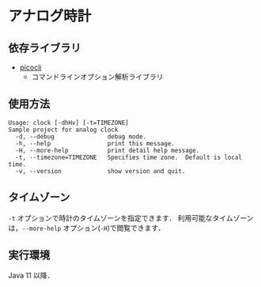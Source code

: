 # アナログ時計

## 依存ライブラリ

* [picocli](https://github.com/remkop/picocli)
    * コマンドラインオプション解析ライブラリ

## 使用方法

```
Usage: clock [-dhHv] [-t=TIMEZONE]
Sample project for analog clock
  -d, --debug               debug mode.
  -h, --help                print this message.
  -H, --more-help           print detail help message.
  -t, --timezone=TIMEZONE   Specifies time zone.  Default is local time.
  -v, --version             show version and quit.
```

## タイムゾーン

`-t` オプションで時計のタイムゾーンを指定できます．
利用可能なタイムゾーンは，`--more-help` オプション(`-H`)で閲覧できます．

## 実行環境

Java 11 以降．


